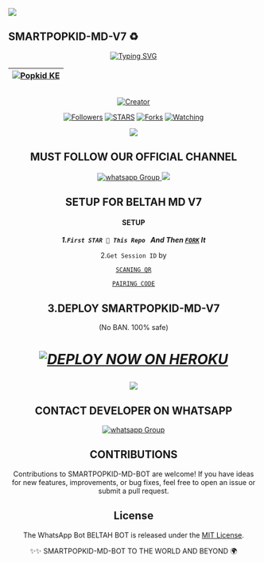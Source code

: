 <a><img src='https://i.imgur.com/LyHic3i.gif'/></a>
## SMARTPOPKID-MD-V7 ♻️ 
<div align="center">
<a href="https://git.io/typing-svg"><img src="https://readme-typing-svg.demolab.com?font=Black+Ops+One&size=50&pause=1000&color=1BAFBAFF&center=true&width=910&height=100&lines=SMARTPOPKID+MD+V7;A+WHATSAPP+BOT;CREATED+BY+POPKID+TECH" alt="Typing SVG" /></a>
  </p>
<div align="center">

| [![Popkid KE](https://telegra.ph/file/cfa5d02b014d15e15ed3c.jpg?lenght=50width=50)](https://github.com/Beltahtech)|
|----|

<p align="center">
  <a href="#"><img src="http://readme-typing-svg.herokuapp.com?color=d1fa02&center=true&vCenter=true&multiline=false&lines=SMARTPOPKID-MD-V7+Is+Safe+on+Heroku" alt="">
</p>
<p align="center">
<a href="#"><img title="Creator" src="https://img.shields.io/badge/Creator-POPKID TECH-red.svg?style=for-the-badge&logo=github"></a>
<p/>
<p align="center">
<a href="https://github.com/popkid-ke? tab=followers"><img title="Followers" src="https://img.shields.io/github/followers/popkid-ke?label=Followers&style=social"></a>
<a href="https://github.com/popkid-ke/SMARTPOPKID-MD/stargazers/"><img title="STARS" src="https://img.shields.io/github/stars/popkid-ke/SMARTPOPKID-MD?&style=social"></a>
<a href="https://github.com/popkid-ke/SMARTPOPKID-MD/network/members"><img title="Forks" src="https://img.shields.io/github.com/popkid-ke/SMARTPOPKID-MD?style=social"></a>
<a href="https://github.com/Beltatech/Beltah-Bot/watchers"><img title="Watching" src="https://img.shields.io/github/watchers/popkid-ke/SMARTPOPKID-MD?label=Watching&style=social"></a>

  <a><img src='https://i.imgur.com/LyHic3i.gif'/></a>
  
  ## MUST FOLLOW OUR OFFICIAL CHANNEL
<a href="https://whatsapp.com/channel/0029VaRHDBKKmCPKp9B2uH2F" target="_blank">
    <img alt="whatsapp Group" src="https://img.shields.io/badge/ Whatsapp Support Channel -25D366?style=for-the-badge&logo=whatsapp&logoColor=white" />
  </a>
<a><img src='https://i.imgur.com/LyHic3i.gif'/></a>

## SETUP FOR BELTAH MD V7
#### SETUP 

***1.`First STAR 🌟 This Repo ` And Then [`FORK`](https://github.com/popkid-ke/SMARTPOPKID-MD/fork) It***

2.`Get Session ID` by 

[`SCANING QR`](https://popkidmd-newsessions-6a5e4792ca86.herokuapp.com/qr) 
    
[`PAIRING CODE`](https://popkidmd-newsessions-6a5e4792ca86.herokuapp.com/pair)

## 3.DEPLOY SMARTPOPKID-MD-V7
(No BAN. 100% safe) 
<h1 align="center">
 
 ***[![DEPLOY NOW ON HEROKU](https://www.herokucdn.com/deploy/button.svg)](https://dashboard.heroku.com/new?button-url=https://github.com/popkid-ke/SMARTPOPKID-MD&template=https://github.com/popkid-ke/SMARTPOPKID-MD.git)***

 <a><img src='https://i.imgur.com/LyHic3i.gif'/></a>

 ## CONTACT DEVELOPER ON WHATSAPP 
 
<a href="https://wa.me/254111385747 " target="_blank">
    <img alt="whatsapp Group" src="https://img.shields.io/badge/ Beltah Tech contact -25D366?style=for-the-badge&logo=whatsapp&logoColor=white" />
  </a> 
</p>

## CONTRIBUTIONS

Contributions to SMARTPOPKID-MD-BOT are welcome! If you have ideas for new features, improvements, or bug fixes, feel free to open an issue or submit a pull request. <br>

## License

The WhatsApp Bot BELTAH BOT is released under the [MIT License](https://opensource.org/licenses/MIT).

✨✨ SMARTPOPKID-MD-BOT TO THE WORLD AND BEYOND 🌍
